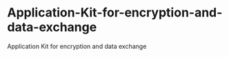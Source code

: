 # Application-Kit-for-encryption-and-data-exchange
Application Kit for encryption and data exchange

